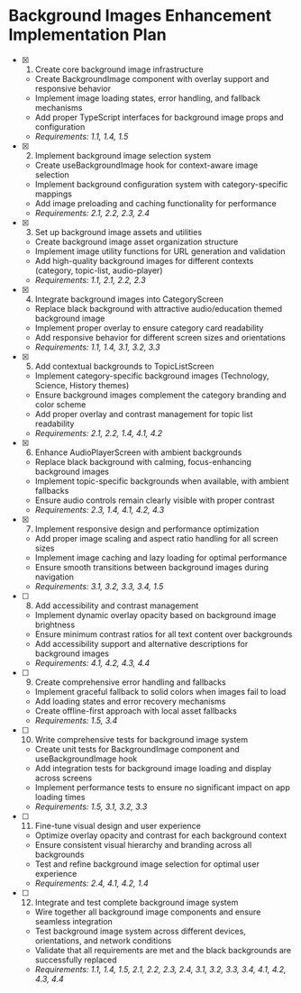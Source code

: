 # Background Images Enhancement Implementation Plan

- [x] 1. Create core background image infrastructure





  - Create BackgroundImage component with overlay support and responsive behavior
  - Implement image loading states, error handling, and fallback mechanisms
  - Add proper TypeScript interfaces for background image props and configuration
  - _Requirements: 1.1, 1.4, 1.5_

- [x] 2. Implement background image selection system





  - Create useBackgroundImage hook for context-aware image selection
  - Implement background configuration system with category-specific mappings
  - Add image preloading and caching functionality for performance
  - _Requirements: 2.1, 2.2, 2.3, 2.4_

- [x] 3. Set up background image assets and utilities





  - Create background image asset organization structure
  - Implement image utility functions for URL generation and validation
  - Add high-quality background images for different contexts (category, topic-list, audio-player)
  - _Requirements: 1.1, 2.1, 2.2, 2.3_

- [x] 4. Integrate background images into CategoryScreen





  - Replace black background with attractive audio/education themed background image
  - Implement proper overlay to ensure category card readability
  - Add responsive behavior for different screen sizes and orientations
  - _Requirements: 1.1, 1.4, 3.1, 3.2, 3.3_

- [x] 5. Add contextual backgrounds to TopicListScreen














  - Implement category-specific background images (Technology, Science, History themes)
  - Ensure background images complement the category branding and color scheme
  - Add proper overlay and contrast management for topic list readability
  - _Requirements: 2.1, 2.2, 1.4, 4.1, 4.2_

- [x] 6. Enhance AudioPlayerScreen with ambient backgrounds





  - Replace black background with calming, focus-enhancing background images
  - Implement topic-specific backgrounds when available, with ambient fallbacks
  - Ensure audio controls remain clearly visible with proper contrast
  - _Requirements: 2.3, 1.4, 4.1, 4.2, 4.3_

- [x] 7. Implement responsive design and performance optimization





  - Add proper image scaling and aspect ratio handling for all screen sizes
  - Implement image caching and lazy loading for optimal performance
  - Ensure smooth transitions between background images during navigation
  - _Requirements: 3.1, 3.2, 3.3, 3.4, 1.5_

- [ ] 8. Add accessibility and contrast management
  - Implement dynamic overlay opacity based on background image brightness
  - Ensure minimum contrast ratios for all text content over backgrounds
  - Add accessibility support and alternative descriptions for background images
  - _Requirements: 4.1, 4.2, 4.3, 4.4_

- [ ] 9. Create comprehensive error handling and fallbacks
  - Implement graceful fallback to solid colors when images fail to load
  - Add loading states and error recovery mechanisms
  - Create offline-first approach with local asset fallbacks
  - _Requirements: 1.5, 3.4_

- [ ] 10. Write comprehensive tests for background image system
  - Create unit tests for BackgroundImage component and useBackgroundImage hook
  - Add integration tests for background image loading and display across screens
  - Implement performance tests to ensure no significant impact on app loading times
  - _Requirements: 1.5, 3.1, 3.2, 3.3_

- [ ] 11. Fine-tune visual design and user experience
  - Optimize overlay opacity and contrast for each background context
  - Ensure consistent visual hierarchy and branding across all backgrounds
  - Test and refine background image selection for optimal user experience
  - _Requirements: 2.4, 4.1, 4.2, 1.4_

- [ ] 12. Integrate and test complete background image system
  - Wire together all background image components and ensure seamless integration
  - Test background image system across different devices, orientations, and network conditions
  - Validate that all requirements are met and the black backgrounds are successfully replaced
  - _Requirements: 1.1, 1.4, 1.5, 2.1, 2.2, 2.3, 2.4, 3.1, 3.2, 3.3, 3.4, 4.1, 4.2, 4.3, 4.4_